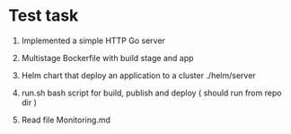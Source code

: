# Test task

1. Implemented a simple HTTP Go server

2. Multistage Вockerfile with build stage and app

3. Helm chart that deploy an application to a cluster ./helm/server

4. run.sh bash script for build, publish and deploy ( should run from repo dir )

6. Read file Monitoring.md 
